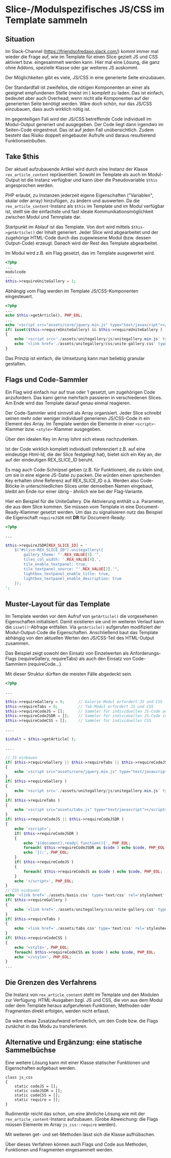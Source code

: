 # Slice-/Modulspezifisches JS/CSS im Template sammeln

## Situation

Im Slack-Channel (https://friendsofredaxo.slack.com/) kommt immer mal wieder die Frage auf, wie im 
Template für einen Slice gezielt JS und CSS aktiviert bzw. eingesammelt werden kann. 
Hier mal eine Lösung, die ganz ohne Addons, spezielle Klasse oder gar weiteres JS auskommt.

Der Möglichkeiten gibt es viele, JS/CSS in eine generierte Seite einzubauen.

Der Standardfall ist zweifellos, die nötigen Komponenten an einer als geeignet empfundenen Stelle
(meist im <head>) *komplett* zu laden. Das ist einfach, bedeutet aber auch Overhead, wenn nicht 
alle Komponenten auf der generierten Seite benötigt werden. Wäre doch schön, nur das JS/CSS einzubauen, 
dass auch wirklich nötig ist.

Im gegenteiligen Fall wird der JS/CSS betreffende Code individuell im Modul-Output generiert und
ausgegeben. Der Code liegt dann irgendwo im Seiten-Code eingestreut. Das ist auf jeden Fall 
unübersichtlich. Zudem besteht das Risiko doppelt eingebauter Aufrufe und daraus resultierend 
Funktionseinbußen.


## Take $this

Der aktuell aufzubauende Artikel wird durch eine Instanz der Klasse `rex_article_content` 
repräsentiert. Sowohl im Template als auch im Modul-Output ist die Instanz verfügbar und kann 
über die Pseudovariable `$this` angesprochen werden. 

PHP erlaubt, zu Instanzen jederzeit eigene Eigenschaften ("Variablen", skalar oder array) hinzufügen, 
zu ändern und auswerten. Da die `rex_article_content`-Instanz als `$this` im Template und im Modul 
verfügbar ist, stellt sie die einfachste und fast ideale Kommunikationsmöglichkeit zwischen Modul 
und Temnplate dar.

Startpunkt im Ablauf ist das Template. Von dort wird mittels `$this->getArticle()` der Inhalt 
generiert. Jeder Slice wird abgearbeitet und der zugehörige HTML-Code durch das zugewiesene Modul 
(bzw. dessen Output-Code) erzeugt. Danach wird der Rest des Template abgearbeitet.

Im Modul wird z.B. ein Flag gesetzt, das im Template ausgewertet wird.

```php
<?php
...
modulcode
...
$this->requireUniteGallery = 1;
```

Abhängig vom Flag werden im Template JS/CSS-Komponenten eingesteuert.

```php
<?php
...
echo $this->getArticle(), PHP_EOL;
...
echo '<script src="assets/core/jquery.min.js" type="text/javascript"></script>', PHP_EOL;
if( isset($this->requireUniteGallery) && $this->requireUniteGallery )
{
    echo '<script src='./assets/unitegallery/js/unitegallery.min.js' type='text/javascript'></script>', PHP_EOL;
    echo '<link href='./assets/unitegallery/css/unite-gallery.css' type='text/css' rel='stylesheet' />', PHP_EOL;
}
```

Das Prinzip ist einfach, die Umsetzung kann man beliebig granular gestalten.


## Flags und Code-Sammler

Ein Flag wird einfach nur auf true oder 1 gesetzt, um zugehörigen Code anzufordern. Das kann gerne 
mehrfach passieren in verschiedenen Slices. Am Ende wird das Template darauf genau einmal reagieren.

Der Code-Sammler wird sinnvoll als Array organisiert. Jeder Slice schreibt seinen mehr oder weniger 
individuell generieren JS/CSS-Code in ein Element des Array. Im Template werden die Elemente in einer 
`<script>`-Klammer bzw. `<style>`-Klammer ausgegeben.

Über den idealen Key im Array lohnt sich etwas nachzudenken.

Ist der Code wirklich komplett individuell (referenziert z.B. auf eine eindeutige Html-Id, die der 
Slice festgelegt hat), bietet sich ein Key an, der auf der eindeutigen REX_SLICE_ID beruht.

Es mag auch Code-Schnipsel geben (z.B. für Funktionen), die zu klein sind, um sie in eine eigene 
JS-Datei zu packen. Die würden einen sprechenden Key erhalten ohne Referenz auf
REX_SLICE_ID o.ä. Werden also Code-Blöcke in unterschiedlichen Slices unter demselben Namen 
eingebaut, bleibt am Ende nur einer übrig - ähnlich wie bei der Flag-Variante.

Hier ein Beispiel für die UniteGallery. Die Aktivierung enthält u.a. Parameter, die aus dem Slice 
kommen. Sie müssen vom Template in eine Document-Ready-Klammer gesetzt werden. Um das zu signalisieren nutz das Beispiel die Eigenschaft `requireJSDR` mit **DR** für Document-Ready:

```php
<?php

...

$this->requireJSDR[REX_SLICE_ID] = '
    $("#slice-REX_SLICE_ID").unitegallery({
        gallery_theme: "'.REX_VALUE[3].'",
        tiles_col_width: '.REX_VALUE[4].',
        tile_enable_textpanel: true,
        tile_textpanel_source: "'.REX_VALUE[2].'",
        lightbox_textpanel_enable_title: true,
        lightbox_textpanel_enable_description: true
    });
';
```

## Muster-Layout für das Template

Im Template werden vor dem Aufruf von `getArticle()` die vorgesehenen Eigenschaften initialisiert. Damit existieren 
sie und im weiteren Verlauf kann die `isset()`-Abfrage entfallen. Via `getArticle()` aufgerufen 
modifiziert der Modul-Output-Code die Eigenschaften. Anschließend baut das Template abhängig von den 
aktuellen Werten den JS/CSS-Teil des HTML-Output zusammen.

Das Beispiel zeigt sowohl den Einsatz von Einzelwerten als Anforderungs-Flags (requireGallery, 
requireTabs) als auch den Einsatz von Code-Sammlern (requireCode...). 

Mit dieser Struktur dürften die meisten Fälle abgedeckt sein.

```php
<?php 

...

$this->requireGallery = 0;      // Galerie-Modul erfordert JS und CSS
$this->requireTabs = 0;         // Tab-Modul erfordert JS und CSS
$this->requireCodeJS = [];      // Sammler für individuellen JS-Code aus Slices
$this->requireCodeJSDR = [];    // Sammler für individuellen JS-Code in $(document).ready()
$this->requireCodeCSS = [];     // Sammler für individuelles CSS

....

$inhalt = $this->getArticle( );

....

// JS einbauen
if( $this->requireGallery || $this->requireTabs || $this->requireCodeJS || $this->requireCodeJSDR )
{
    echo '<script src="assets/core/jquery.min.js" type="text/javascript"></script>', PHP_EOL;
}
if( $this->requireGallery )
{
    echo '<script src='./assets/unitegallery/js/unitegallery.min.js' type='text/javascript'></script>', PHP_EOL;
}
if( $this->requireTabs )
{
    echo '<script src="assets/tabs.js" type="text/javascript"></script>', PHP_EOL;
}
if( $this->requireCodeJS || $this->requireCodeJSDR )
{
    echo '<script>';
    if( $this->requireCodeJSDR )
    {
        echo '$(document).ready( function(){', PHP_EOL;
        foreach( $this->requireCodeJSDR as $code ) echo $code, PHP_EOL;
        echo '});', PHP_EOL;
    }
    if( $this->requireCodeJS )
    {
        foreach( $this->requireCodeJS as $code ) echo $code, PHP_EOL;
    }
    echo '</script>', PHP_EOL;
}
// CSS einbauen
echo '<link href='./assets/basis.css' type='text/css' rel='stylesheet' />', PHP_EOL;
if( $this->requireGallery )
{
    echo '<link href='./assets/unitegallery/css/unite-gallery.css' type='text/css' rel='stylesheet' />', PHP_EOL;
}
if( $this->requireTabs )
{
    echo '<link href='./assets/tabs.css' type='text/css' rel='stylesheet' />', PHP_EOL;
}
if( $this->requireCodeCSS )
{
    echo '<style>', PHP_EOL;
    foreach( $this->requireCodeCSS as $code ) echo $code, PHP_EOL;
    echo '</style>', PHP_EOL;
}
...
```

## Die Grenzen des Verfahrens

Die Instanz von `rex_article_content` steht im Template und den Modulen zur Verfügung. HTML-Ausgaben bzgl.
JS und CSS, die von aus dem Modul oder dem Template heraus aufgerufenen Funktionen, Methoden oder Fragmenten 
direkt erfolgen, werden nicht erfasst.

Da wäre etwas Zusatzaufwand erforderlich, um den Code bzw. die Flags zunächst in das Modu zu transferieren. 


## Alternative und Ergänzung: eine statische Sammelbüchse

Eine weitere Lösung kann mit einer Klasse statischer Funktionen und Eigenschaften aufgebaut werden.

```
class js_css
{
    static codeJS = [];
    static codeJSDR = [];
    static codeCSS = [];
    static require = [];
}
```

Rudimentär reicht das schon, um eine ähnliche Lösung wie mit der `rex_article_content`-Instanz aufzubauen.
(Grobe Abweichung: die Flags müssen Elemente im Array `js_css::require` werden).

Mit weiteren get- und set-Methoden lässt sich die Klasse aufhübschen. 

Über dieses Verfahren können auch Flags und Code aus Methoden, Funktionen und Fragmenten eingesammelt werden.
